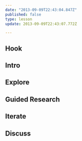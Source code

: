 ```yaml
---
date: "2013-09-09T22:43:04.847Z"
published: false
type: lesson
update: 2013-09-09T22:43:07.772Z

---
```


## Hook
<!-- -->
## Intro
<!-- -->
## Explore
<!-- -->
## Guided Research
<!-- -->
## Iterate
<!-- -->
## Discuss

